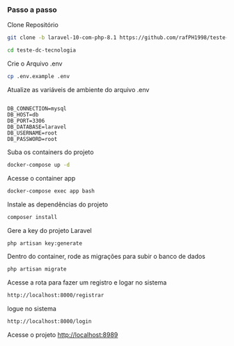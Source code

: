 ### Passo a passo
Clone Repositório
```sh
git clone -b laravel-10-com-php-8.1 https://github.com/rafPH1998/teste-dc-tecnologia
```
```sh
cd teste-dc-tecnologia
```


Crie o Arquivo .env
```sh
cp .env.example .env
```


Atualize as variáveis de ambiente do arquivo .env
```dosini

DB_CONNECTION=mysql
DB_HOST=db
DB_PORT=3306
DB_DATABASE=laravel
DB_USERNAME=root
DB_PASSWORD=root
```


Suba os containers do projeto
```sh
docker-compose up -d
```


Acesse o container app
```sh
docker-compose exec app bash
```


Instale as dependências do projeto
```sh
composer install
```

Gere a key do projeto Laravel
```sh
php artisan key:generate
```

Dentro do container, rode as migrações para subir o banco de dados
```sh
php artisan migrate
```

Acesse a rota para fazer um registro e logar no sistema
```sh
http://localhost:8000/registrar
```
logue no sistema
```sh
http://localhost:8000/login
```


Acesse o projeto
[http://localhost:8989](http://localhost:8000)
